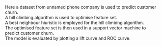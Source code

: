 Here a dataset from unnamed phone company is used to predict customer churn.\
A hill climbing algorithm is used to optimise feature set.\
A best neighbour hiuristic is employed for the hill climbing algorithm.\
The optimised feature set is then used in a support vector machine to predict customer churn.\
The model is evaluated by plotting a lift curve and ROC curve.

